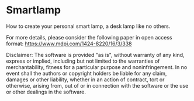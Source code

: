 # Smartlamp
How to create your personal smart lamp, a desk lamp like no others. 

For more details, please consider the following paper in open access format:
https://www.mdpi.com/1424-8220/16/3/338

Disclaimer:
The software is provided "as is", without warranty of any kind, express or implied, including but not limited to the warranties of merchantability, fitness for a particular purpose and noninfringement. In no event shall the authors or copyright holders be liable for any claim, damages or other liability, whether in an action of contract, tort or otherwise, arising from, out of or in connection with the software or the use or other dealings in the software.
